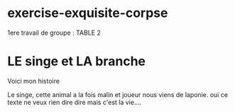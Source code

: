 # exercise-exquisite-corpse
1ere travail de groupe : TABLE 2

<h1>LE singe et LA branche</h1>
<p>Voici mon histoire</p>
Le singe, cette animal a la fois malin et joueur  nous viens de laponie.
oui ce texte ne veux rien dire dire
mais c'est la vie....
